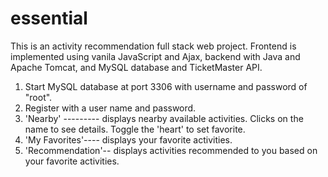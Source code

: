 # essential
This is an activity recommendation full stack web project. Frontend is implemented using vanila JavaScript and Ajax, backend with Java and Apache Tomcat, and MySQL database and TicketMaster API.

1. Start MySQL database at port 3306 with username and password of "root".
2. Register with a user name and password.
3. 'Nearby' --------- displays nearby available activities. Clicks on the name to see details. Toggle the 'heart' to set favorite.
4. 'My Favorites'---- displays your favorite activities.
5. 'Recommendation'-- displays activities recommended to you based on your favorite activities.
  
